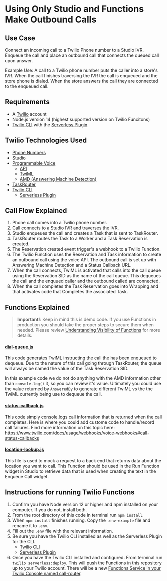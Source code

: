 # Using Only Studio and Functions Make Outbound Calls

## Use Case

Connect an incoming call to a Twilio Phone number to a Studio IVR. Enqueue the call and place an outbound call that connects the queued call upon answer.

Example Use: A call to a Twilio phone number puts the caller into a store's IVR. When the call finishes traversing the IVR the call is enqueued and the store phone is dialed. When the store answers the call they are connected to the enqueued call.

## Requirements

- A [Twilio](https://twilio.com) account
- Node.js version 14 (highest supported version on Twilio Funcitons)
- [Twilio CLI](https://www.twilio.com/docs/twilio-cli/quickstart) with the [Serverless Plugin](https://www.twilio.com/docs/twilio-cli/plugins#available-plugins)

## Twilio Technologies Used

- [Phone Numbers](https://www.twilio.com/docs/phone-numbers)
- [Studio](https://www.twilio.com/docs/studio)
- [Programmable Voice](https://www.twilio.com/docs/voice)
  - [API](https://www.twilio.com/docs/voice/api)
  - [TwiML](https://www.twilio.com/docs/voice/twiml)
  - [AMD (Answering Machine Detection)](https://www.twilio.com/docs/voice/answering-machine-detection)
- [TaskRouter](https://www.twilio.com/docs/taskrouter)
- [Twilio CLI](https://www.twilio.com/docs/twilio-cli/quickstart)
  - [Serverless Plugin](https://www.twilio.com/docs/twilio-cli/plugins#available-plugins)

## Call Flow Explained

1. Phone call comes into a Twilio phone number.
2. Call connects to a Studio IVR and traverses the IVR.
3. Studio enqueues the call and creates a Task that is sent to TaskRouter.
4. TaskRouter routes the Task to a Worker and a Task Reservation is created.
5. The Reservation created event trigger's a webhook to a Twilio Function.
6. The Twilio Function uses the Reservation and Task information to create an outbound call using the voice API. The outbound call is set up with Answering Machine Detection and a Status Callback URL.
7. When the call connects, TwiML is activated that calls into the call queue using the Reservation SID as the name of the call queue. This dequeues the call and the enquued caller and the outbound called are connected.
8. When the call completes the Task Reservation goes into Wrapping and that activates code that Completes the associated Task.

## Functions Explained

> **Important!**: Keep in mind this is demo code. If you use Functions in production you should take the proper steps to secure them when needed. Please review [Understanding Visibility of Functions](https://www.twilio.com/docs/runtime/functions-assets-api/api/understanding-visibility-public-private-and-protected-functions-and-assets) for more details.

#### [dial-queue.js](functions/dial-queue.js)

This code generates TwiML instructing the call the has been enqueued to dequeue. Due to the nature of this call going through TaskRouter, the queue will always be named the value of the Task Reservation SID.

In this example code we do not do anything with the AMD information other than `console.log()` it, so you can review it's value. Ultimately you could use the value returned by `AnsweredBy` to generate different TwiML vs the the TwiML currently being use to dequeue the call.

#### [status-callback.js](functions/status-callback.js)

This code simply console.logs call information that is returned when the call completes. Here is where you could add custome code to handle/record call failures. Find more information on this topic here: https://www.twilio.com/docs/usage/webhooks/voice-webhooks#call-status-callbacks

#### [location-lookup.js](functions/location-lookup.js)

This file is used to mock a request to a back end that returns data about the location you want to call. This Function should be used in the Run Function widget in Studio to retrieve data that is used when creating the text in the Enqueue Call widget.

## Instructions for running Twilio Functions

1. Confirm you have Node version 12 or higher and npm installed on your computer. If you do not, install both.
2. From the root directory of this code in terminal run `npm install`.
3. When `npm install` finishes running. Copy the `.env-example` file and rename it to `.env`.
4. Fill out the `.env` file with the relevant information.
5. Be sure you have the Twilio CLI installed as well as the Serverless Plugin for the CLI.
   - [Twilio CLI](https://www.twilio.com/docs/twilio-cli/quickstart)
   - [Serverless Plugin](https://www.twilio.com/docs/twilio-cli/plugins#available-plugins)
6. Once you have the Twilio CLI installed and configured. From terminal run `twilio serverless:deploy`. This will push the Functions in this repository up to your Twilio account. There will be a new [Functions Service in your Twilio Console named call-router](https://console.twilio.com/us1/develop/functions/services?frameUrl=%2Fconsole%2Ffunctions%2Foverview%2Fservices%3Fx-target-region%3Dus1).
